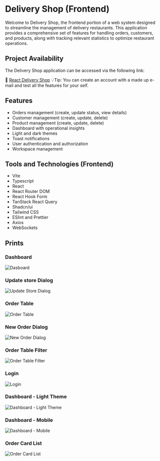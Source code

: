 # Delivery Shop (Frontend)

Welcome to Delivery Shop, the frontend portion of a web system designed to streamline the management of delivery restaurants. This application provides a comprehensive set of features for handling orders, customers, and products, along with tracking relevant statistics to optimize restaurant operations.

## Project Availability

The Delivery Shop application can be accessed via the following link:

🔗 [React Delivery Shop](https://deliveryshop.victorassis.eng.br)
💡Tip: You can create an account with a made up e-mail and test all the features for your self.

## Features

* Orders management (create, update status, view details)
* Customer management (create, update, delete)
* Product management (create, update, delete)
* Dashboard with operational insights
* Light and dark themes
* Toast notifications
* User authentication and authorization
* Workspace management

## Tools and Technologies (Frontend)

* Vite
* Typescript
* React
* React Router DOM
* React Hook Form
* TanStack React Query
* Shadcn/ui
* Tailwind CSS
* ESlint and Prettier
* Axios
* WebSockets

## Prints
### Dashboard
![Dasboard](./public/prints/dashboard.png)

### Update store Dialog
![Update Store Dialog](./public/prints/update-store-dialog.png)

### Order Table
![Order Table](./public/prints/orders-table.png)

### New Order Dialog
![New Order Dialog](./public/prints/new-order-dialog.png)

### Order Table Filter
![Order Table Filter](./public/prints/filter-orders-dialog.png)

### Login
![Login](./public/prints/login.png)


### Dashboard - Light Theme
![Dashboard - Light Theme](./public/prints/dashboard-light-theme.png)

### Dashboard - Mobile
![Dashboard - Mobile](./public/prints/dashboard-mobile.png)

### Order Card List
![Order Card List](./public/prints/orders-card-list.png)